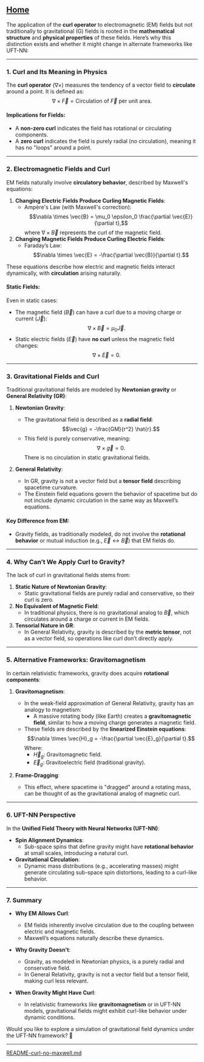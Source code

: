 [Home](https://t2m.io/VwvDcuw)
---

The application of the **curl operator** to electromagnetic (EM) fields but not traditionally to gravitational (G) fields is rooted in the **mathematical structure** and **physical properties** of these fields. Here’s why this distinction exists and whether it might change in alternate frameworks like UFT-NN:

---

### **1. Curl and Its Meaning in Physics**
The **curl operator** ($\nabla \times$) measures the tendency of a vector field to **circulate** around a point. It is defined as:
$$\nabla \times \vec{F} = \text{Circulation of } \vec{F} \text{ per unit area}.$$

#### **Implications for Fields**:
- A **non-zero curl** indicates the field has rotational or circulating components.
- A **zero curl** indicates the field is purely radial (no circulation), meaning it has no "loops" around a point.

---

### **2. Electromagnetic Fields and Curl**
EM fields naturally involve **circulatory behavior**, described by Maxwell's equations:
1. **Changing Electric Fields Produce Curling Magnetic Fields**:
   - Ampère's Law (with Maxwell's correction):
     $$\nabla \times \vec{B} = \mu_0 \epsilon_0 \frac{\partial \vec{E}}{\partial t},$$
     where $\nabla \times \vec{B}$ represents the curl of the magnetic field.
2. **Changing Magnetic Fields Produce Curling Electric Fields**:
   - Faraday’s Law:
     $$\nabla \times \vec{E} = -\frac{\partial \vec{B}}{\partial t}.$$

These equations describe how electric and magnetic fields interact dynamically, with **circulation** arising naturally.

#### **Static Fields**:
Even in static cases:
- The magnetic field ($\vec{B}$) can have a curl due to a moving charge or current ($\vec{J}$):
  $$\nabla \times \vec{B} = \mu_0 \vec{J}.$$
- Static electric fields ($\vec{E}$) have **no curl** unless the magnetic field changes:
  $$\nabla \times \vec{E} = 0.$$

---

### **3. Gravitational Fields and Curl**
Traditional gravitational fields are modeled by **Newtonian gravity** or **General Relativity (GR)**:
1. **Newtonian Gravity**:
   - The gravitational field is described as a **radial field**:
     $$\vec{g} = -\frac{GM}{r^2} \hat{r}.$$
   - This field is purely conservative, meaning:
     $$\nabla \times \vec{g} = 0.$$
     There is no circulation in static gravitational fields.

2. **General Relativity**:
   - In GR, gravity is not a vector field but a **tensor field** describing spacetime curvature.
   - The Einstein field equations govern the behavior of spacetime but do not include dynamic circulation in the same way as Maxwell’s equations.

#### **Key Difference from EM**:
- Gravity fields, as traditionally modeled, do not involve the **rotational behavior** or mutual induction (e.g., $\vec{E} \leftrightarrow \vec{B}$) that EM fields do.

---

### **4. Why Can’t We Apply Curl to Gravity?**
The lack of curl in gravitational fields stems from:
1. **Static Nature of Newtonian Gravity**:
   - Static gravitational fields are purely radial and conservative, so their curl is zero.
2. **No Equivalent of Magnetic Field**:
   - In traditional physics, there is no gravitational analog to $\vec{B}$, which circulates around a charge or current in EM fields.
3. **Tensorial Nature in GR**:
   - In General Relativity, gravity is described by the **metric tensor**, not as a vector field, so operations like curl don’t directly apply.

---

### **5. Alternative Frameworks: Gravitomagnetism**
In certain relativistic frameworks, gravity does acquire **rotational components**:
1. **Gravitomagnetism**:
   - In the weak-field approximation of General Relativity, gravity has an analogy to magnetism:
     - A massive rotating body (like Earth) creates a **gravitomagnetic field**, similar to how a moving charge generates a magnetic field.
   - These fields are described by the **linearized Einstein equations**:
     $$\nabla \times \vec{H}_g = -\frac{\partial \vec{E}_g}{\partial t}.$$
     Where:
     - $\vec{H}_g$: Gravitomagnetic field.
     - $\vec{E}_g$: Gravitoelectric field (traditional gravity).

2. **Frame-Dragging**:
   - This effect, where spacetime is "dragged" around a rotating mass, can be thought of as the gravitational analog of magnetic curl.

---

### **6. UFT-NN Perspective**
In the **Unified Field Theory with Neural Networks (UFT-NN)**:
- **Spin Alignment Dynamics**:
  - Sub-space spins that define gravity might have **rotational behavior** at small scales, introducing a natural curl.
- **Gravitational Circulation**:
  - Dynamic mass distributions (e.g., accelerating masses) might generate circulating sub-space spin distortions, leading to a curl-like behavior.

---

### **7. Summary**
- **Why EM Allows Curl**:
  - EM fields inherently involve circulation due to the coupling between electric and magnetic fields.
  - Maxwell’s equations naturally describe these dynamics.

- **Why Gravity Doesn't**:
  - Gravity, as modeled in Newtonian physics, is a purely radial and conservative field.
  - In General Relativity, gravity is not a vector field but a tensor field, making curl less relevant.

- **When Gravity Might Have Curl**:
  - In relativistic frameworks like **gravitomagnetism** or in UFT-NN models, gravitational fields might exhibit curl-like behavior under dynamic conditions.

Would you like to explore a simulation of gravitational field dynamics under the UFT-NN framework? 🚀


---

[README-curl-no-maxwell.md](https://t2m.io/LRCmS2U)
